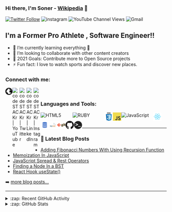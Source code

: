 ### Hi there, I'm Soner - [Wikipedia][website] 👋

[![Twitter Follow](https://img.shields.io/twitter/follow/sonermezgitci?color=1DA1F2&logo=twitter&style=for-the-badge)](https://twitter.com/intent/follow?original_referer=https%3A%2F%2Fgithub.com%2FcodeSTACKr&screen_name=codeSTACKr)
![instagram](https://img.shields.io/badge/Instagram-E4405F?style=for-the-badge&logo=instagram&logoColor=white) 
![YouTube Channel Views](https://img.shields.io/youtube/channel/views/UCzaH3S3RW1sdCc_tJFjBIPQ?style=social)
![Gmail](https://img.shields.io/badge/Gmail-D14836?style=for-the-badge&logo=gmail&logoColor=white)
                        

## I'm a Former Pro Athlete , Software Engineer!!

- 🌱 I’m currently learning everything 🤣
- 👯 I’m looking to collaborate with other content creators
- 🥅 2021 Goals: Contribute more to Open Source projects
- ⚡ Fun fact: I love to watch sports and discover new places.



### Connect with me:

[<img align="left" alt="codeSTACKr.com" width="22px" src="https://raw.githubusercontent.com/iconic/open-iconic/master/svg/globe.svg" />][website]
[<img align="left" alt="codeSTACKr | YouTube" width="22px" src="https://cdn.jsdelivr.net/npm/simple-icons@v3/icons/youtube.svg" />][youtube]
[<img align="left" alt="codeSTACKr | Twitter" width="22px" src="https://cdn.jsdelivr.net/npm/simple-icons@v3/icons/twitter.svg" />][twitter]
[<img align="left" alt="codeSTACKr | LinkedIn" width="22px" src="https://cdn.jsdelivr.net/npm/simple-icons@v3/icons/linkedin.svg" />][linkedin]
[<img align="left" alt="codeSTACKr | Instagram" width="22px" src="https://cdn.jsdelivr.net/npm/simple-icons@v3/icons/instagram.svg" />][instagram]

<br />

### Languages and Tools:

<img align="left" alt="HTML5" width="100px" src="https://img.shields.io/badge/HTML-239120?style=for-the-badge&logo=html5&logoColor=white" />
<img align="left" alt="RUBY" width="100px" src="https://img.shields.io/badge/Ruby-CC342D?style=for-the-badge&logo=ruby&logoColor=white" />
<img align="left" alt="CSS3" width="26px" src="https://raw.githubusercontent.com/github/explore/80688e429a7d4ef2fca1e82350fe8e3517d3494d/topics/css/css.png" />
<img align="left" alt="JavaScript" width="26px" src="https://raw.githubusercontent.com/github/explore/80688e429a7d4ef2fca1e82350fe8e3517d3494d/topics/javascript/javascript.png" />
<img align="left" alt="JavaScript" width="100px" src="https://img.shields.io/badge/JavaScript-F7DF1E?style=for-the-badge&logo=javascript&logoColor=black" />

<img align="left" alt="React" width="26px" src="https://raw.githubusercontent.com/github/explore/80688e429a7d4ef2fca1e82350fe8e3517d3494d/topics/react/react.png" />
<img align="left" alt="SQL" width="26px" src="https://raw.githubusercontent.com/github/explore/80688e429a7d4ef2fca1e82350fe8e3517d3494d/topics/sql/sql.png" />
<img align="left" alt="MySQL" width="26px" src="https://raw.githubusercontent.com/github/explore/80688e429a7d4ef2fca1e82350fe8e3517d3494d/topics/mysql/mysql.png" />
<img align="left" alt="Git" width="26px" src="https://raw.githubusercontent.com/github/explore/80688e429a7d4ef2fca1e82350fe8e3517d3494d/topics/git/git.png" />
<img align="left" alt="GitHub" width="26px" src="https://raw.githubusercontent.com/github/explore/78df643247d429f6cc873026c0622819ad797942/topics/github/github.png" />
<img align="left" alt="Terminal" width="26px" src="https://raw.githubusercontent.com/github/explore/80688e429a7d4ef2fca1e82350fe8e3517d3494d/topics/terminal/terminal.png" />

<br />
<br />

---


### 📕 Latest Blog Posts

<!-- BLOG-POST-LIST:START -->
- [Adding Fibonacci Numbers With Using Recursion Function](https://mezgitci9.medium.com/adding-fibonacci-numbers-with-using-recursion-function-6fe1cfdb0948)
- [Memoization In JavaScript](https://mezgitci9.medium.com/memoization-in-javascript-f76b335292ac)
- [JavaScript Spread & Rest Operators](https://mezgitci9.medium.com/javascspread-rest-operators-2435066f5fbf)
- [Finding a Node In a BST](https://mezgitci9.medium.com/finding-a-node-in-a-bst-64771a1c3536)
- [React Hook useState()](https://mezgitci9.medium.com/react-hook-usestate-5b0699ac3a)
<!-- BLOG-POST-LIST:END -->

➡️ [more blog posts...](https://mezgitci9.medium.com/)

---

<details>
  <summary>:zap: Recent GitHub Activity</summary>
  
<!--START_SECTION:activity-->
1. 🗣 Commented on [#1](https://github.com/codeSTACKr/portfolio-sass/issues/1) in [codeSTACKr/portfolio-sass](https://github.com/codeSTACKr/portfolio-sass)
2. 🎉 Merged PR [#1](https://github.com/codeSTACKr/portfolio-sass/pull/1) in [codeSTACKr/portfolio-sass](https://github.com/codeSTACKr/portfolio-sass)
3. 🗣 Commented on [#10](https://github.com/codeSTACKr/codestackr-vscode-theme/issues/10) in [codeSTACKr/codestackr-vscode-theme](https://github.com/codeSTACKr/codestackr-vscode-theme)
4. 🗣 Commented on [#11](https://github.com/codeSTACKr/codestackr-vscode-theme/issues/11) in [codeSTACKr/codestackr-vscode-theme](https://github.com/codeSTACKr/codestackr-vscode-theme)
5. ❌ Closed PR [#1](https://github.com/codeSTACKr/spotify-now-playing/pull/1) in [codeSTACKr/spotify-now-playing](https://github.com/codeSTACKr/spotify-now-playing)
<!--END_SECTION:activity-->

</details>

<details>
  <summary>:zap: GitHub Stats</summary>

  <img align="left" alt="codeSTACKr's GitHub Stats" src="https://github-readme-stats.codestackr.vercel.app/api?username=codeSTACKr&show_icons=true&hide_border=true" />

</details>

[website]: https://en.wikipedia.org/wiki/Soner_Mezgit%C3%A7i
[course]: http://vsCodeHero.com
[twitter]: https://twitter.com/sonermezgitci
[youtube]: https://www.youtube.com/channel/UCzaH3S3RW1sdCc_tJFjBIPQ
[instagram]:https://www.instagram.com/sonermezgitci9/channel/?hl=en
[linkedin]: https://www.linkedin.com/in/sonermezgitci/

